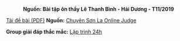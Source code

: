 **<center>Nguồn: Bài tập ôn thầy Lê Thanh Bình - Hải Dương - T11/2019</center>**

[Tải đề bài (PDF)](/statements/1179/FIVES.pdf)
**Nguồn:** [Chuyên Sơn La Online Judge](http://csloj.ddns.net/)

**Group giải đáp thắc mắc:** [Lập trình 24h](https://www.facebook.com/groups/1386904321519984)